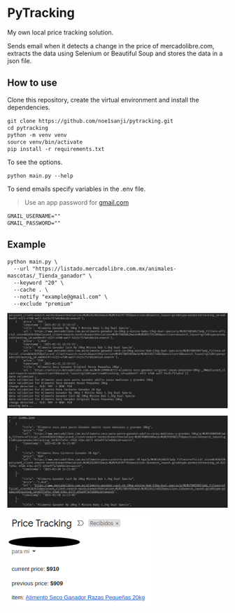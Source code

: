 # PyTracking

My own local price tracking solution.

Sends email when it detects a change in the price of mercadolibre.com, extracts the data using Selenium or Beautiful Soup and stores the data in a json file.

## How to use

Clone this repository, create the virtual environment and install the dependencies.

```
git clone https://github.com/noe1sanji/pytracking.git
cd pytracking
python -m venv venv
source venv/bin/activate
pip install -r requirements.txt
```

To see the options.

```
python main.py --help
```

To send emails specify variables in the .env file.
> Use an app password for [gmail.com](https://support.google.com/mail/answer/185833?hl=es-419)

```
GMAIL_USERNAME=""
GMAIL_PASSWORD=""
```

## Example

```
python main.py \
  --url "https://listado.mercadolibre.com.mx/animales-mascotas/_Tienda_ganador" \
  --keyword "20" \
  --cache . \
  --notify "example@gmail.com" \
  --exclude "premium"
```

![terminal output](./screenshots/img_1.png)

![items.json](./screenshots/img_2.png)

![email](./screenshots/img_3.png)
